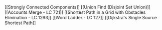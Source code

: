 [[Strongly Connected Components]]
[[Union Find (Disjoint Set Union)]]
[[Accounts Merge - LC 721]]
[[Shortest Path in a Grid with Obstacles Elimination - LC 1293]]
[[Word Ladder - LC 127]]
[[Dijkstra's Single Source Shortest Path]]